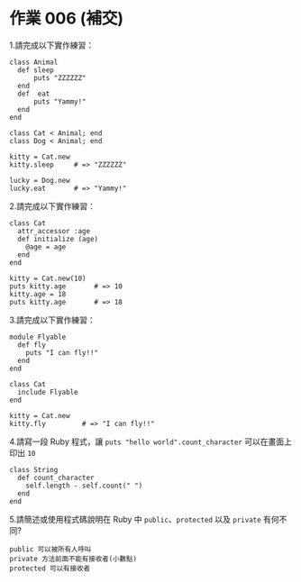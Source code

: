 # 作業 006 (補交)

1.請完成以下實作練習：

```
class Animal
  def sleep
      puts "ZZZZZZ"
  end
  def  eat
      puts "Yammy!"
  end
end

class Cat < Animal; end
class Dog < Animal; end

kitty = Cat.new
kitty.sleep     # => "ZZZZZZ"

lucky = Dog.new
lucky.eat       # => "Yammy!"
```

2.請完成以下實作練習：

```
class Cat
  attr_accessor :age
  def initialize (age)
    @age = age
  end
end

kitty = Cat.new(10)
puts kitty.age       # => 10
kitty.age = 18
puts kitty.age       # => 18
```

3.請完成以下實作練習：

```
module Flyable
  def fly
    puts "I can fly!!"
  end
end

class Cat
  include Flyable
end

kitty = Cat.new
kitty.fly         # => "I can fly!!"
```

4.請寫一段 Ruby 程式，讓 `puts "hello world".count_character` 可以在畫面上印出 `10`

```
class String
  def count_character
    self.length - self.count(" ")
  end
end
```

5.請簡述或使用程式碼說明在 Ruby 中 `public`、`protected` 以及 `private` 有何不同?
```
public 可以被所有人呼叫
private 方法前面不能有接收者(小數點)
protected 可以有接收者
```